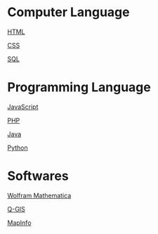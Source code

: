 # Computer Language

[HTML](https://shields.io/badge/-HTML-blue?logo=HTML5)

[CSS]()

[SQL]()

# Programming Language

[JavaScript]()

[PHP]()

[Java]()

[Python]()

# Softwares

[Wolfram Mathematica]()

[Q-GIS]()

[MapInfo]()

